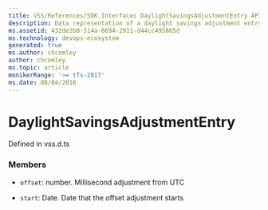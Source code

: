 ```yaml
---
title: VSS/References/SDK.Interfaces DaylightSavingsAdjustmentEntry API | Extensions for Azure DevOps Services
description: Data representation of a daylight savings adjustment entry.
ms.assetid: 432de2b0-314a-6694-2911-d44cc495865d
ms.technology: devops-ecosystem
generated: true
ms.author: chcomley
author: chcomley
ms.topic: article
monikerRange: '>= tfs-2017'
ms.date: 08/04/2016
---
```


# DaylightSavingsAdjustmentEntry

Defined in vss.d.ts



### Members

* `offset`: number. Millisecond adjustment from UTC

* `start`: Date. Date that the offset adjustment starts

